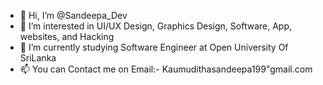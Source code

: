 - 👋 Hi, I’m @Sandeepa_Dev
- 👀 I’m interested in UI/UX Design, Graphics Design, Software, App, websites, and Hacking
- 🌱 I’m currently studying Software Engineer at Open University Of SriLanka
- 📫 You can Contact me on Email:- Kaumudithasandeepa199"gmail.com

<!---
DAKSDgithub/DAKSDgithub is a ✨ special ✨ repository because its `README.md` (this file) appears on your GitHub profile.
You can click the Preview link to take a look at your changes.
--->
